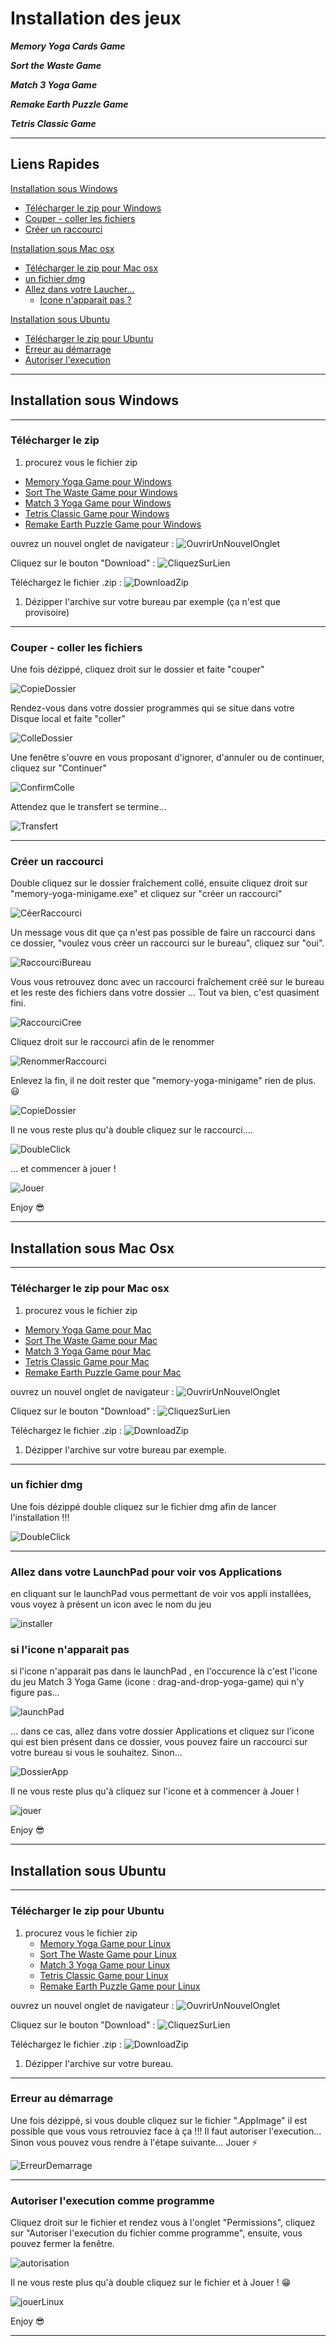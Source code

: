 # Installation des jeux

***Memory Yoga Cards Game***

***Sort the Waste Game***

***Match 3 Yoga Game***

***Remake Earth Puzzle Game***

***Tetris Classic Game***

---
## Liens Rapides

[Installation sous Windows](#installation-sous-windows)
  - [Télécharger le zip pour Windows](#t%c3%a9l%c3%a9charger-le-zip)
  - [Couper - coller les fichiers](#couper---coller-les-fichiers)
  - [Créer un raccourci](#cr%c3%a9er-un-raccourci)

[Installation sous Mac osx](#installation-sous-mac-osx)
  -  [Télécharger le zip pour Mac osx](#t%c3%a9l%c3%a9charger-le-zip-pour-mac-osx)
  -  [un fichier dmg](#un-fichier-dmg)
  -  [Allez dans votre Laucher...](#allez-dans-votre-Laucher-pour-voir-vos-applications)
      - [Icone n'apparait pas ?](#si-l-'-icone-n-'-apparait-pas)

[Installation sous Ubuntu](#installation-sous-ubuntu)
  - [Télécharger le zip pour Ubuntu](#t%c3%a9l%c3%a9charger-le-zip-pour-ubuntu)
  - [Erreur au démarrage](#erreur-au-d%c3%a9marrage)
  - [Autoriser l'execution](#Autoriser-l-execution-comme-programme)



---
## Installation sous Windows

---
### Télécharger le zip

1. procurez vous le fichier zip
  - [Memory Yoga Game pour Windows](https://github.com/jn-html/memory-yoga-game-desktop-versions/blob/master/windows/memory-yoga-minigame-win10-x64.zip)
  - [Sort The Waste Game pour Windows](https://github.com/jn-html/sort-the-waste-game-desktop-versions/blob/master/windows/sort-the-waste-game-win10-X64.zip)
  - [Match 3 Yoga Game pour Windows](https://github.com/rodolphe37/install-games/tree/master/match-3-yoga-game-all-versions/windows/match-3-yoga-game-windows-x64.zip)
  - [Tetris Classic Game pour Windows](https://github.com/rodolphe37000/tetris-classic-game-desktop-version/blob/master/windows/Tetris-Classic-Game-Windows-X64.zip)
  - [Remake Earth Puzzle Game pour Windows](https://github.com/rodolphe37000/remake-earth-puzzle-game-desktop-version/blob/master/windows/Remake%20Earth%20Puzzle%20V3.0-final-%20Windows.zip)



ouvrez un nouvel onglet de navigateur :
![OuvrirUnNouvelOnglet](ouvrir-new-onglet.png)

 Cliquez sur le bouton "Download" :
![CliquezSurLien](click.png)

 Téléchargez le fichier .zip :
![DownloadZip](download.png)

1. Dézipper l'archive sur votre bureau par exemple (ça n'est que provisoire)

---
### Couper - coller les fichiers

Une fois dézippé, cliquez droit sur le dossier et faite "couper"

![CopieDossier](01-copie-dossier.png)

Rendez-vous dans votre dossier programmes qui se situe dans votre Disque local et faite "coller"

![ColleDossier](02-colle-dossier.png)

Une fenêtre s'ouvre en vous proposant d'ignorer, d'annuler ou de continuer, cliquez sur "Continuer"

![ConfirmColle](03-confirme-colle.png)

Attendez que le transfert se termine...

![Transfert](04-transfert.png)

---
### Créer un raccourci

Double cliquez sur le dossier fraîchement collé, ensuite cliquez droit sur "memory-yoga-minigame.exe" et cliquez sur "créer un raccourci"

![CéerRaccourci](cr%c3%a9er-raccourci.png)

Un message vous dit que ça n'est pas possible de faire un raccourci dans ce dossier, "voulez vous créer un raccourci sur le bureau", cliquez sur "oui".

![RaccourciBureau](raccourci-bureau.png)

Vous vous retrouvez donc avec un raccourci fraîchement créé sur le bureau et les reste des fichiers dans votre dossier ... Tout va bien, c'est quasiment fini.

![RaccourciCree](raccourci-cr%c3%a9%c3%a9.png)

Cliquez droit sur le raccourci afin de le renommer

![RenommerRaccourci](renommer.png)

Enlevez la fin, il ne doit rester que "memory-yoga-minigame" rien de plus. :smiley:

![CopieDossier](nom-raccourci.png)

Il ne vous reste plus qu'à double cliquez sur le raccourci....

![DoubleClick](09-double-click-icon-bureau.png)

... et commencer à jouer !

![Jouer](10-jouer.png)

Enjoy :sunglasses:

---

## Installation sous Mac Osx

---
### Télécharger le zip pour Mac osx

1. procurez vous le fichier zip
  - [Memory Yoga Game pour Mac](https://github.com/jn-html/memory-yoga-game-desktop-versions/blob/master/mac-osx/memory-yoga-minigame-0.1.0-Mac-osx-Catalina.zip)
  - [Sort The Waste Game pour Mac](https://github.com/jn-html/sort-the-waste-game-desktop-versions/blob/master/mac-osx/sort-the-waste-game-Mac-osx-Catalina.zip)
  - [Match 3 Yoga Game pour Mac](https://github.com/rodolphe37/install-games/tree/master/match-3-yoga-game-all-versions/mac-osx/drag-and-drop-yoga-game-0.1.0-Mac-osx.zip)
  - [Tetris Classic Game pour Mac](https://github.com/rodolphe37000/tetris-classic-game-desktop-version/blob/master/mac/Tetris-Classic-Game-Mac-osx.zip)
  - [Remake Earth Puzzle Game pour Mac](https://github.com/rodolphe37000/remake-earth-puzzle-game-desktop-version/blob/master/mac/Remake%20Earth%20Puzzle-V-3.0-final-release.Mac-osx.zip)

ouvrez un nouvel onglet de navigateur :
![OuvrirUnNouvelOnglet](ouvrir-new-onglet.png)

 Cliquez sur le bouton "Download" :
![CliquezSurLien](click.png)

 Téléchargez le fichier .zip :
![DownloadZip](download.png)

1. Dézipper l'archive sur votre bureau par exemple.

---
### un fichier dmg

Une fois dézippé double cliquez sur le fichier dmg afin de lancer l'installation !!!

![DoubleClick](double-click.png)

---
### Allez dans votre LaunchPad pour voir vos Applications

en cliquant sur le launchPad vous permettant de voir vos appli installées, vous voyez à présent un icon avec le nom du jeu

![installer](installer.png)

### si l'icone n'apparait pas

si l'icone n'apparait pas dans le launchPad , en l'occurence là c'est l'icone du jeu Match 3 Yoga Game (icone : drag-and-drop-yoga-game) qui n'y figure pas...

![launchPad](launchPad.png)

... dans ce cas, allez dans votre dossier Applications et cliquez sur l'icone qui est bien présent dans ce dossier, vous pouvez faire un raccourci sur votre bureau si vous le souhaitez. Sinon...

![DossierApp](dossierApp.png)

Il ne vous reste plus qu'à cliquez sur l'icone et à commencer à Jouer !

![jouer](jouer.png)

Enjoy :sunglasses:

---

## Installation sous Ubuntu

---
### Télécharger le zip pour Ubuntu

1. procurez vous le fichier zip
    - [Memory Yoga Game pour Linux](https://github.com/jn-html/memory-yoga-game-desktop-versions/blob/master/linux/memory-yoga-minigame-0.1.0-ubuntu.zip)
    - [Sort The Waste Game pour Linux](https://github.com/jn-html/sort-the-waste-game-desktop-versions/blob/master/linux/sort-the-waste-game-Ubuntu-18.04-X64.zip)
    - [Match 3 Yoga Game pour Linux](https://github.com/Bwouno/match-3-yoga-game-all-versions/blob/master/linux/match-3-yoga-game-0.1.0-linux-x64.zip)
    - [Tetris Classic Game pour Linux](https://github.com/rodolphe37000/tetris-classic-game-desktop-version/blob/master/linux/Tetris-Classic-Game-Ubuntu-amd64.zip)
    - [Remake Earth Puzzle Game pour Linux](https://github.com/rodolphe37000/remake-earth-puzzle-game-desktop-version/blob/master/linux/Remake%20Earth%20Puzzle-V-3.0-Final-Ubuntu.zip)

 ouvrez un nouvel onglet de navigateur :
![OuvrirUnNouvelOnglet](ouvrir-new-onglet.png)

 Cliquez sur le bouton "Download" :
![CliquezSurLien](click.png)

 Téléchargez le fichier .zip :
![DownloadZip](download.png)

1. Dézipper l'archive sur votre bureau.

---
### Erreur au démarrage

Une fois dézippé, si vous double cliquez sur le fichier ".AppImage" il est possible que vous vous retrouviez face à ça !!! Il faut autoriser l'execution... Sinon vous pouvez vous rendre à l'étape suivante... Jouer :zap:

![ErreurDemarrage](erreur-dem.png)

---
### Autoriser l'execution comme programme

Cliquez droit sur le fichier et rendez vous à l'onglet "Permissions", cliquez sur "Autoriser l'execution du fichier comme programme", ensuite, vous pouvez fermer la fenêtre.

![autorisation](auth.png)

Il ne vous reste plus qu'à double cliquez sur le fichier et à Jouer ! :grin:

![jouerLinux](memory-yoga-desktop-linux.png)

Enjoy :sunglasses:

---
